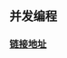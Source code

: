 ### 

## 并发编程

### [链接地址](https://gitee.com/code2money/daydayup/tree/master/daydayup-high-concurrency)

